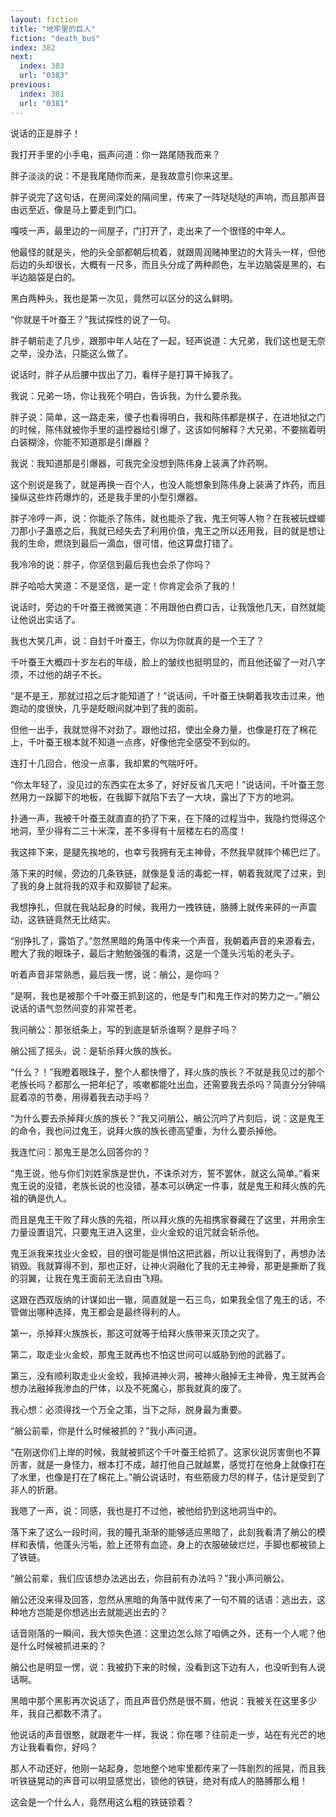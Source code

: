 ```yaml
---
layout: fiction
title: "地牢里的巨人"
fiction: "death_bus"
index: 382
next:
  index: 383
  url: "0383"
previous:
  index: 381
  url: "0381"
---
```

说话的正是胖子！

我打开手里的小手电，振声问道：你一路尾随我而来？

胖子淡淡的说：不是我尾随你而来，是我故意引你来这里。

胖子说完了这句话，在房间深处的隔间里，传来了一阵哒哒哒的声响，而且那声音由远至近，像是马上要走到门口。

嘎吱一声，最里边的一间屋子，门打开了，走出来了一个很怪的中年人。

他最怪的就是头，他的头全部都朝后梳着，就跟周润赌神里边的大背头一样，但他后边的头却很长，大概有一尺多，而且头分成了两种颜色，左半边脑袋是黑的，右半边脑袋是白的。

黑白两种头，我也是第一次见，竟然可以区分的这么鲜明。

“你就是千叶蚕王？”我试探性的说了一句。

胖子朝前走了几步，跟那中年人站在了一起，轻声说道：大兄弟，我们这也是无奈之举，没办法，只能这么做了。

说话时，胖子从后腰中拔出了刀，看样子是打算干掉我了。

我说：兄弟一场，你让我死个明白，告诉我，为什么要杀我。

胖子说：简单，这一路走来，傻子也看得明白，我和陈伟都是棋子，在进地狱之门的时候，陈伟就被你手里的遥控器给引爆了，这该如何解释？大兄弟，不要揣着明白装糊涂，你能不知道那是引爆器？

我说：我知道那是引爆器，可我完全没想到陈伟身上装满了炸药啊。

这个别说是我了，就是再换一百个人，也没人能想象到陈伟身上装满了炸药，而且操纵这些炸药爆炸的，还是我手里的小型引爆器。

胖子冷哼一声，说：你能杀了陈伟，就也能杀了我，鬼王何等人物？在我被玩螳螂刀那小子蛊惑之后，我就已经失去了利用价值，鬼王之所以还用我，目的就是想让我的生命，燃烧到最后一滴血，很可惜，他这算盘打错了。

我冷冷的说：胖子，你坚信到最后我也会杀了你吗？

胖子哈哈大笑道：不是坚信，是一定！你肯定会杀了我的！

说话时，旁边的千叶蚕王微微笑道：不用跟他白费口舌，让我饿他几天，自然就能让他说出实话了。

我也大笑几声，说：自封千叶蚕王，你以为你就真的是一个王了？

千叶蚕王大概四十岁左右的年级，脸上的皱纹也挺明显的，而且他还留了一对八字须，不过他的胡子不长。

“是不是王，那就过招之后才能知道了！”说话间，千叶蚕王快朝着我攻击过来，他跑动的度很快，几乎是眨眼间就冲到了我的面前。

但他一出手，我就觉得不对劲了。跟他过招，使出全身力量，也像是打在了棉花上，千叶蚕王根本就不知道一点疼，好像他完全感受不到似的。

连打十几回合，他没一点事，我却累的气喘吁吁。

“你太年轻了，没见过的东西实在太多了，好好反省几天吧！”说话间，千叶蚕王忽然用力一跺脚下的地板，在我脚下就陷下去了一大块，露出了下方的地洞。

扑通一声，我被千叶蚕王就直直的扔了下来，在下降的过程当中，我隐约觉得这个地洞，至少得有二三十米深，差不多得有十层楼左右的高度！

我这摔下来，是腿先挨地的，也幸亏我拥有无主神骨，不然我早就摔个稀巴烂了。

落下来的时候，旁边的几条铁链，就像是复活的毒蛇一样，朝着我就爬了过来，到了我的身上就将我的双手和双脚锁了起来。

我想挣扎，但就在我站起身的时候，我用力一拽铁链，胳膊上就传来砰的一声震动，这铁链竟然无比结实。

“别挣扎了，露馅了。”忽然黑暗的角落中传来一个声音，我朝着声音的来源看去，瞪大了我的眼珠子，最后才勉勉强强的看清，这是一个蓬头污垢的老头子。

听着声音非常熟悉，最后我一愣，说：艄公，是你吗？

“是啊，我也是被那个千叶蚕王抓到这的，他是专门和鬼王作对的势力之一。”艄公说话的语气忽然间变的非常苍老。

我问艄公：那张纸条上，写的到底是斩杀谁啊？是胖子吗？

艄公摇了摇头，说：是斩杀拜火族的族长。

“什么？！”我瞪着眼珠子，整个人都快懵了，拜火族的族长？不就是我见过的那个老族长吗？都那么一把年纪了，咳嗽都能吐出血，还需要我去杀吗？简直分分钟嗝屁着凉的节奏，用得着我去动手吗？

“为什么要去杀掉拜火族的族长？”我又问艄公，艄公沉吟了片刻后，说：这是鬼王的命令，我也问过鬼王，说拜火族的族长德高望重，为什么要杀掉他。

我连忙问：那鬼王是怎么回答你的？

“鬼王说，他与你们刘姓家族是世仇，不诛杀对方，誓不罢休，就这么简单。”看来鬼王说的没错，老族长说的也没错，基本可以确定一件事，就是鬼王和拜火族的先祖的确是仇人。

而且是鬼王干败了拜火族的先祖，所以拜火族的先祖携家眷藏在了这里，并用余生力量设置诅咒，只要鬼王进入这里，业火金蛟的诅咒就会斩杀他。

鬼王派我来找业火金蛟，目的很可能是惧怕这把武器，所以让我得到了，再想办法销毁。我就算得不到，那也正好，让神火洞融化了我的无主神骨，那更是撕断了我的羽翼，让我在鬼王面前无法自由飞翔。

这跟在西双版纳的计谋如出一辙，简直就是一石三鸟，如果我全信了鬼王的话，不管做出哪种选择，鬼王都会是最终得利的人。

第一，杀掉拜火族族长，那这可就等于给拜火族带来灭顶之灾了。

第二，取走业火金蛟，那鬼王就再也不怕这世间可以威胁到他的武器了。

第三，没有顺利取走业火金蛟，我掉进神火洞，被神火融掉无主神骨，鬼王就再会想办法融掉我渗血的尸体，以及不死魔心，那我就真的废了。

我心想：必须得找一个万全之策，当下之际，脱身最为重要。

“艄公前辈，你是什么时候被抓的？”我小声问道。

“在刚送你们上岸的时候，我就被抓这个千叶蚕王给抓了。这家伙说厉害倒也不算厉害，就是一身怪力，根本打不成，越打他自己就越累，感觉打在他身上就像打在了水里，也像是打在了棉花上。”艄公说话时，有些筋疲力尽的样子，估计是受到了非人的折磨。

我嗯了一声，说：同感，我也是打不过他，被他给扔到这地洞当中的。

落下来了这么一段时间，我的瞳孔渐渐的能够适应黑暗了，此刻我看清了艄公的模样和表情，他蓬头污垢，脸上还带有血迹，身上的衣服破破烂烂，手脚也都被锁上了铁链。

“艄公前辈，我们应该想办法逃出去，你目前有办法吗？”我小声问艄公。

艄公还没来得及回答，忽然从黑暗的角落中就传来了一句不屑的话语：逃出去，这种地方岂能是你想逃出去就能逃出去的？

话音刚落的一瞬间，我大惊失色道：这里边怎么除了咱俩之外，还有一个人呢？他是什么时候被抓进来的？

艄公也是明显一愣，说：我被扔下来的时候，没看到这下边有人，也没听到有人说话啊。

黑暗中那个黑影再次说话了，而且声音仍然是很不屑，他说：我被关在这里多少年，我自己都数不清了。

他说话的声音很憨，就跟老牛一样，我说：你在哪？往前走一步，站在有光芒的地方让我看看你，好吗？

那人不动还好，他刚一站起身，忽地整个地牢里都传来了一阵剧烈的摇晃，而且我听铁链晃动的声音可以明显感觉出，锁他的铁链，绝对有成人的胳膊那么粗！

这会是一个什么人，竟然用这么粗的铁链锁着？